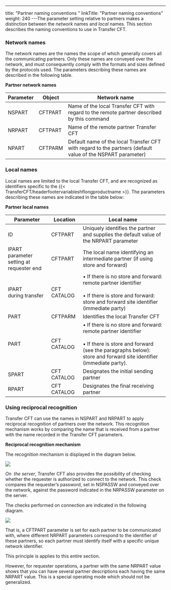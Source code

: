 ---
title: "Partner naming conventions "
linkTitle: "Partner naming conventions"
weight: 240
---The parameter setting relative to partners makes a distinction between
the *network* names and *local* names. This
section describes the naming conventions to use in Transfer CFT.

<span id="Network_names"></span>

### Network names

The network names are the names the scope of which generally
covers all the communicating partners. Only these names are conveyed over
the network, and must consequently comply with the formats and sizes defined
by the protocols used. The parameters describing these names are described in the following table.

****Partner network names****


| Parameter  | Object  | Network name  |
| --- | --- | --- |
| NSPART  | CFTPART  | Name of the local Transfer CFT with regard to the remote partner described by this command  |
| NRPART  | CFTPART  | Name of the remote partner Transfer CFT  |
| NPART  | CFTPARM  | Default name of the local Transfer CFT with regard to the partners (default value of the NSPART parameter)  |


<span id="Local_names"></span>

### Local names

Local names are limited
to the local Transfer CFT, and are recognized as identifiers specific
to the {{< TransferCFT/headerfootervariableshflongproductname  >}}. The parameters describing these names are indicated in
the table below:

****Partner local names****


| Parameter  | Location  | Local name  |
| --- | --- | --- |
| ID  | CFTPART  | Uniquely identifies the partner and supplies the default value of the NRPART parameter  |
| IPART<br /> parameter setting at requester end  | CFTPART  | The local name identifying an intermediate partner (if using store and forward)  |
| IPART<br /> during transfer  | CFT CATALOG  |  • If there is no store and forward: remote partner identifier<br /> <br/> • If there is store and forward: store and forward site identifier (immediate party)  |
| PART  | CFTPARM  | Identifies the local Transfer CFT |
| PART  | CFT CATALOG  |  • If there is no store and forward: remote partner identifier<br /> <br/> • If there is store and forward (see the paragraphs below): store and forward site identifier (immediate party).  |
| SPART  | CFT CATALOG  | Designates the initial sending partner  |
| RPART  | CFT CATALOG  | Designates the final receiving partner  |


<span id="Using_reciprocal_recognition"></span>

### Using reciprocal recognition

Transfer CFT can use the names in NSPART and NRPART to apply reciprocal
recognition of partners over the network. This recognition mechanism works
by comparing the name that is received from a partner with the name recorded
in the Transfer CFT parameters.

****Reciprocal recognition mechanism****

The recognition mechanism is displayed
in the diagram below.

![](/Images/TransferCFT/reciprocal_recognition.gif)

*On  the server*, Transfer CFT
also provides the possibility of checking whether the requester
is authorized to connect to the network. This check compares
the requester’s password, set in NSPASSW and conveyed over the network, against
the password indicated in the NRPASSW parameter on the server.

The checks performed on connection are indicated in the following diagram.

![](/Images/TransferCFT/Checks_performed_on_connecting.gif)

That is, a CFTPART parameter is set for each
partner to be communicated with, where different NRPART parameters correspond
to the identifier of these partners, so each partner must identify itself
with a specific unique network identifier.

This principle is applies to this entire section.

However, for requester operations, a partner with the same NRPART
value shows that you can have several partner descriptions
each having the same NRPART value. This is a special operating mode which
should not be generalized.
